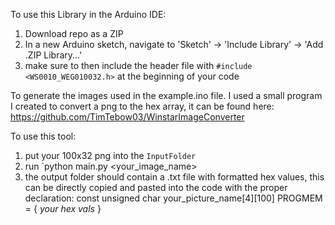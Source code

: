 To use this Library in the Arduino IDE:
1. Download repo as a ZIP
2. In a new Arduino sketch, navigate to 'Sketch' -> 'Include Library' -> 'Add .ZIP Library...'
3. make sure to then include the header file with `#include <WS0010_WEG010032.h>` at the beginning of your code

To generate the images used in the example.ino file. I used a small program I created to convert a png to the hex array, it can be found here: https://github.com/TimTebow03/WinstarImageConverter

To use this tool:
1. put your 100x32 png into the `InputFolder`
2. run `python main.py <your_image_name>
3. the output folder should contain a .txt file with formatted hex values, this can be directly copied and pasted into the code with the proper declaration:
const unsigned char your_picture_name[4][100] PROGMEM = { *your hex vals* }
